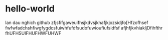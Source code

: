 # hello-world
lan dau nghich github
zfjsfifgaweuifhsjkdvsjkhafjkjozsidjfo[Hfzofhsef
fwfwfadchshfiwgfygdcsfuiwhfufdfsudofuwioufiufsidfsf
afjhfjkvhiakljDfihfthr fhUFHSUIFHUFHWFUHWF
